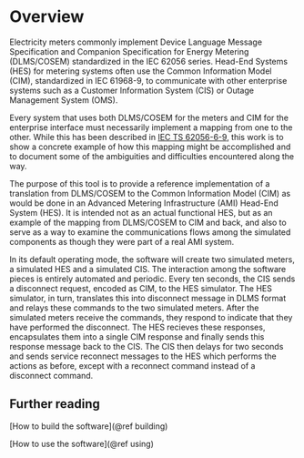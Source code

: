 # Overview 

Electricity meters commonly implement Device Language Message Specification and Companion Specification for Energy Metering (DLMS/COSEM) standardized in the IEC 62056 series. Head-End Systems (HES) for metering systems often use the Common Information Model (CIM), standardized in IEC 61968-9, to communicate with other enterprise systems such as a Customer Information System (CIS) or Outage Management System (OMS).

Every system that uses both DLMS/COSEM for the meters and CIM for the enterprise interface must necessarily implement a mapping from one to the other. While this has been described in [IEC TS 62056-6-9](https://webstore.iec.ch/publication/24736), this work is to show a concrete example of how this mapping might be accomplished and to document some of the ambiguities and difficulties encountered along the way.

The purpose of this tool is to provide a reference implementation of a translation from DLMS/COSEM to the Common Information Model (CIM) as would be done in an Advanced Metering Infrastructure (AMI) Head-End System (HES).  It is intended not as an actual functional HES, but as an example of the mapping from DLMS/COSEM to CIM and back, and also to serve as a way to examine the communications flows among the simulated components as though they were part of a real AMI system.

In its default operating mode, the software will create two simulated meters, a simulated HES and a simulated CIS.  The interaction among the software pieces is entirely automated and periodic.  Every ten seconds, the CIS sends a disconnect request, encoded as CIM, to the HES simulator.  The HES simulator, in turn, translates this into disconnect message in DLMS format and relays these commands to the two simulated meters.  After the simulated meters receive the commands, they respond to indicate that they have performed the disconnect.  The HES recieves these responses, encapsulates them into a single CIM response and finally sends this response message back to the CIS.  The CIS then delays for two seconds and sends service reconnect messages to the HES which performs the actions as before, except with a reconnect command instead of a disconnect command.  

## Further reading

[How to build the software](@ref building)

[How to use the software](@ref using)
